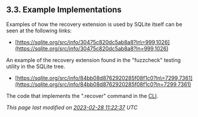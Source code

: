 ## 3\.3\. Example Implementations



Examples of how the recovery extension is used by SQLite itself
can be seen at the following links:



* [https://sqlite.org/src/info/30475c820dc5ab8a8?ln\=999,1026](https://sqlite.org/src/info/30475c820dc5ab8a8?ln=999,1026)



An example of the recovery extension found in the 
"fuzzcheck" testing utility in the SQLite tree.
* [https://sqlite.org/src/info/84bb08d8762920285f08f1c0?ln\=7299,7361](https://sqlite.org/src/info/84bb08d8762920285f08f1c0?ln=7299,7361)



The code that implements the ".recover" command in the [CLI](cli.html).


*This page last modified on [2023\-02\-28 11:22:37](https://sqlite.org/docsrc/honeypot) UTC* 


